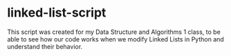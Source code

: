 # linked-list-script
This script was created for my Data Structure and Algorithms 1 class, to be able to see how our code works when we modify Linked Lists in Python and understand their behavior.
